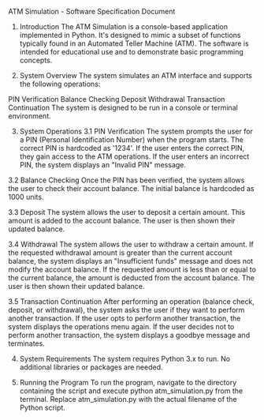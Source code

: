 ATM Simulation - Software Specification Document
1. Introduction
The ATM Simulation is a console-based application implemented in Python. It's designed to mimic a subset of functions typically found in an Automated Teller Machine (ATM). The software is intended for educational use and to demonstrate basic programming concepts.

2. System Overview
The system simulates an ATM interface and supports the following operations:

PIN Verification
Balance Checking
Deposit
Withdrawal
Transaction Continuation
The system is designed to be run in a console or terminal environment.

3. System Operations
3.1 PIN Verification
The system prompts the user for a PIN (Personal Identification Number) when the program starts. The correct PIN is hardcoded as '1234'. If the user enters the correct PIN, they gain access to the ATM operations. If the user enters an incorrect PIN, the system displays an "Invalid PIN" message.

3.2 Balance Checking
Once the PIN has been verified, the system allows the user to check their account balance. The initial balance is hardcoded as 1000 units.

3.3 Deposit
The system allows the user to deposit a certain amount. This amount is added to the account balance. The user is then shown their updated balance.

3.4 Withdrawal
The system allows the user to withdraw a certain amount. If the requested withdrawal amount is greater than the current account balance, the system displays an "Insufficient funds" message and does not modify the account balance. If the requested amount is less than or equal to the current balance, the amount is deducted from the account balance. The user is then shown their updated balance.

3.5 Transaction Continuation
After performing an operation (balance check, deposit, or withdrawal), the system asks the user if they want to perform another transaction. If the user opts to perform another transaction, the system displays the operations menu again. If the user decides not to perform another transaction, the system displays a goodbye message and terminates.

4. System Requirements
The system requires Python 3.x to run. No additional libraries or packages are needed.

5. Running the Program
To run the program, navigate to the directory containing the script and execute python atm_simulation.py from the terminal. Replace atm_simulation.py with the actual filename of the Python script.
